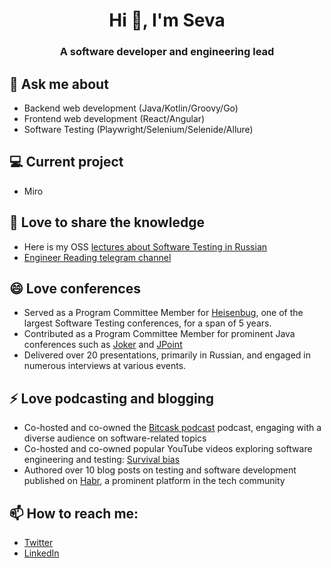 <h1 align="center">Hi 👋, I'm Seva</h1>
<h3 align="center">A software developer and engineering lead</h3>

## 💬 Ask me about
- Backend web development (Java/Kotlin/Groovy/Go)
- Frontend web development (React/Angular)
- Software Testing (Playwright/Selenium/Selenide/Allure)

## 💻 Current project
- Miro

## 🔭 Love to share the knowledge
- Here is my OSS [lectures about Software Testing in Russian](https://github.com/volekerb/testing-lectures)
- [Engineer Reading telegram channel](https://t.me/engineerreadings)

## 😄 Love conferences
- Served as a Program Committee Member for [Heisenbug](https://heisenbug.ru/en/), one of the largest Software Testing conferences, for a span of 5 years.
- Contributed as a Program Committee Member for prominent Java conferences such as [Joker](https://jokerconf.com/en/) and [JPoint](https://jpoint.ru/en/)
- Delivered over 20 presentations, primarily in Russian, and engaged in numerous interviews at various events.

## ⚡ Love podcasting and blogging
- Co-hosted and co-owned the [Bitcask podcast](https://bitcask.live/) podcast, engaging with a diverse audience on software-related topics
- Co-hosted and co-owned popular YouTube videos exploring software engineering and testing: [Survival bias](https://www.youtube.com/playlist?list=PLwvQQeADNQWcA0NdtL6_AEXl58Gf7ERuw)
- Authored over 10 blog posts on testing and software development published on [Habr](https://habr.com/ru/users/vbrekelov/posts/), a prominent platform in the tech community

## 📫 How to reach me:
- [Twitter](https://twitter.com/brekelov)
- [LinkedIn](https://www.linkedin.com/in/brekelov/)
